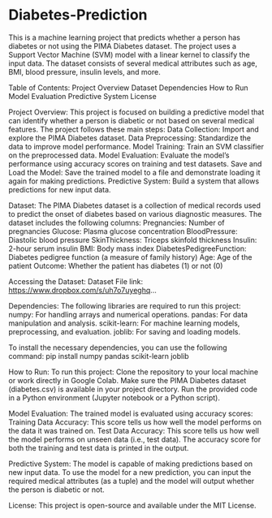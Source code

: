 # Diabetes-Prediction

This is a machine learning project that predicts whether a person has diabetes or not using the PIMA Diabetes dataset. The project uses a Support Vector Machine (SVM) model with a linear kernel to classify the input data. The dataset consists of several medical attributes such as age, BMI, blood pressure, insulin levels, and more.

Table of Contents:
Project Overview
Dataset
Dependencies
How to Run
Model Evaluation
Predictive System
License

Project Overview:
This project is focused on building a predictive model that can identify whether a person is diabetic or not based on several medical features. The project follows these main steps:
Data Collection: Import and explore the PIMA Diabetes dataset.
Data Preprocessing: Standardize the data to improve model performance.
Model Training: Train an SVM classifier on the preprocessed data.
Model Evaluation: Evaluate the model’s performance using accuracy scores on training and test datasets.
Save and Load the Model: Save the trained model to a file and demonstrate loading it again for making predictions.
Predictive System: Build a system that allows predictions for new input data.

Dataset:
The PIMA Diabetes dataset is a collection of medical records used to predict the onset of diabetes based on various diagnostic measures. The dataset includes the following columns:
Pregnancies: Number of pregnancies
Glucose: Plasma glucose concentration
BloodPressure: Diastolic blood pressure
SkinThickness: Triceps skinfold thickness
Insulin: 2-hour serum insulin
BMI: Body mass index
DiabetesPedigreeFunction: Diabetes pedigree function (a measure of family history)
Age: Age of the patient
Outcome: Whether the patient has diabetes (1) or not (0)

Accessing the Dataset:
Dataset File link: https://www.dropbox.com/s/uh7o7uyeghq...

Dependencies:
The following libraries are required to run this project:
numpy: For handling arrays and numerical operations.
pandas: For data manipulation and analysis.
scikit-learn: For machine learning models, preprocessing, and evaluation.
joblib: For saving and loading models.

To install the necessary dependencies, you can use the following command:
pip install numpy pandas scikit-learn joblib

How to Run:
To run this project:
Clone the repository to your local machine or work directly in Google Colab.
Make sure the PIMA Diabetes dataset (diabetes.csv) is available in your project directory.
Run the provided code in a Python environment (Jupyter notebook or a Python script).

Model Evaluation:
The trained model is evaluated using accuracy scores:
Training Data Accuracy: This score tells us how well the model performs on the data it was trained on.
Test Data Accuracy: This score tells us how well the model performs on unseen data (i.e., test data).
The accuracy score for both the training and test data is printed in the output.

Predictive System:
The model is capable of making predictions based on new input data. To use the model for a new prediction, you can input the required medical attributes (as a tuple) and the model will output whether the person is diabetic or not.

License:
This project is open-source and available under the MIT License.
